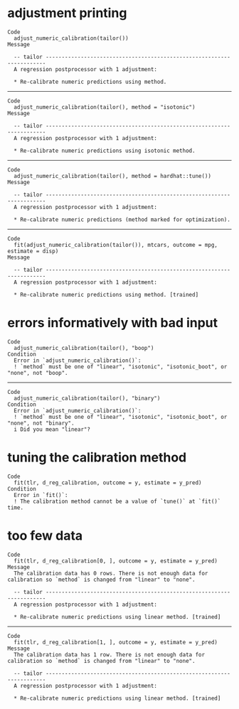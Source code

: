 # adjustment printing

    Code
      adjust_numeric_calibration(tailor())
    Message
      
      -- tailor ----------------------------------------------------------------------
      A regression postprocessor with 1 adjustment:
      
      * Re-calibrate numeric predictions using method.

---

    Code
      adjust_numeric_calibration(tailor(), method = "isotonic")
    Message
      
      -- tailor ----------------------------------------------------------------------
      A regression postprocessor with 1 adjustment:
      
      * Re-calibrate numeric predictions using isotonic method.

---

    Code
      adjust_numeric_calibration(tailor(), method = hardhat::tune())
    Message
      
      -- tailor ----------------------------------------------------------------------
      A regression postprocessor with 1 adjustment:
      
      * Re-calibrate numeric predictions (method marked for optimization).

---

    Code
      fit(adjust_numeric_calibration(tailor()), mtcars, outcome = mpg, estimate = disp)
    Message
      
      -- tailor ----------------------------------------------------------------------
      A regression postprocessor with 1 adjustment:
      
      * Re-calibrate numeric predictions using method. [trained]

# errors informatively with bad input

    Code
      adjust_numeric_calibration(tailor(), "boop")
    Condition
      Error in `adjust_numeric_calibration()`:
      ! `method` must be one of "linear", "isotonic", "isotonic_boot", or "none", not "boop".

---

    Code
      adjust_numeric_calibration(tailor(), "binary")
    Condition
      Error in `adjust_numeric_calibration()`:
      ! `method` must be one of "linear", "isotonic", "isotonic_boot", or "none", not "binary".
      i Did you mean "linear"?

# tuning the calibration method

    Code
      fit(tlr, d_reg_calibration, outcome = y, estimate = y_pred)
    Condition
      Error in `fit()`:
      ! The calibration method cannot be a value of `tune()` at `fit()` time.

# too few data

    Code
      fit(tlr, d_reg_calibration[0, ], outcome = y, estimate = y_pred)
    Message
      The calibration data has 0 rows. There is not enough data for calibration so `method` is changed from "linear" to "none".
      
      -- tailor ----------------------------------------------------------------------
      A regression postprocessor with 1 adjustment:
      
      * Re-calibrate numeric predictions using linear method. [trained]

---

    Code
      fit(tlr, d_reg_calibration[1, ], outcome = y, estimate = y_pred)
    Message
      The calibration data has 1 row. There is not enough data for calibration so `method` is changed from "linear" to "none".
      
      -- tailor ----------------------------------------------------------------------
      A regression postprocessor with 1 adjustment:
      
      * Re-calibrate numeric predictions using linear method. [trained]

